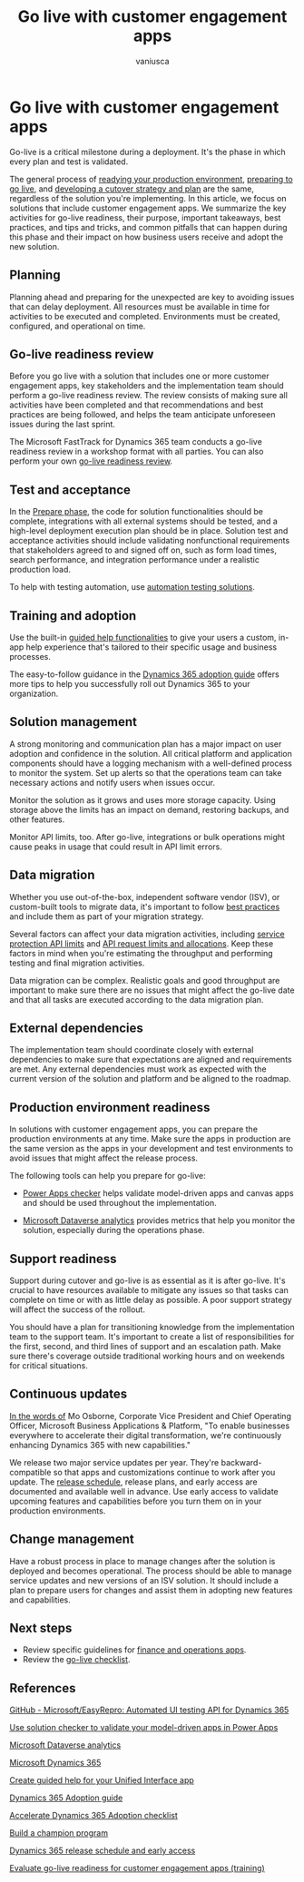 ﻿---
title:  Go live with customer engagement apps
description: Learn how to prepare for go-live with customer engagement apps by reviewing key activities for go-live readiness, best practices, tips, and common pitfalls to ensure a successful deployment.
ms.date: 06/06/2023
ms.topic: conceptual
author: vaniusca
ms.author: vaniaf
ms.custom:
  - ai-gen-docs-bap
  - ai-gen-desc
  - ai-seo-date:08/23/2023
  - bap-template
---

# Go live with customer engagement apps
<!-- EDITOR'S NOTE: Is this article needed? Most of what it claims to cover is covered in greater detail in the general guidance for preparing to go live. Things that are covered here but not in the general guidance could easily be added there. I don't see any information that would apply more to customer engagement apps than to any other Dynamics 365 apps or cloud solutions. Also, there seems to be information in prepare-go-live-finance-and-operations-apps.md that could be useful here (or in the general guidance). -->
Go-live is a critical milestone during a deployment. It's the phase in which every plan and test is validated.

The general process of [readying your production environment](prepare-go-live-production-environment-readiness.md), [preparing to go live](prepare-to-go-live.md), and [developing a cutover strategy and plan](prepare-go-live-cutover-strategy.md) are the same, regardless of the solution you're implementing. In this article, we focus on solutions that include customer engagement apps. We summarize the key activities for go-live readiness, their purpose, important takeaways, best practices, and tips and tricks, and common pitfalls that can happen during this phase and their impact on how business users receive and adopt the new solution.

## Planning

Planning ahead and preparing for the unexpected are key to avoiding issues that can delay deployment. All resources must be available in time for activities to be executed and completed. Environments must be created, configured, and operational on time.

## Go-live readiness review

Before you go live with a solution that includes one or more customer engagement apps, key stakeholders and the implementation team should perform a go-live readiness review. The review consists of making sure all activities have been completed and that recommendations and best practices are being followed, and helps the team anticipate unforeseen issues during the last sprint.

The Microsoft FastTrack for Dynamics 365 team conducts a go-live readiness review in a workshop format with all parties. You can also perform your own [go-live readiness review](prepare-to-go-live.md).

## Test and acceptance

In the [Prepare phase](prepare-to-go-live.md), the code for solution functionalities should be complete, integrations with all external systems should be tested, and a high-level deployment execution plan should be in place. Solution test and acceptance activities should include validating nonfunctional requirements that stakeholders agreed to and signed off on, such as form load times, search performance, and integration performance under a realistic production load.

To help with testing automation, <!-- Regression testing refactoring > try [Easy Repro](https://github.com/microsoft/EasyRepro), an open-source library that facilitates automated UI testing. --> use [automation testing solutions](testing-regression-tooling.md).

## Training and adoption

Use the built-in [guided help functionalities](/powerapps/maker/model-driven-apps/create-guided-help-learning-path) to give your users a custom, in-app help experience that's tailored to their specific usage and business processes.

The easy-to-follow guidance in the [Dynamics 365 adoption guide](/dynamics365/get-started/adoption/adoption-guide) offers more tips to help you successfully roll out Dynamics 365 to your organization.

## Solution management

A strong monitoring and communication plan has a major impact on user adoption and confidence in the solution. All critical platform and application components should have a logging mechanism with a well-defined process to monitor the system. Set up alerts so that the operations team can take necessary actions and notify users when issues occur.

Monitor the solution as it grows and uses more storage capacity. Using storage above the limits has an impact on demand, restoring backups, and other features.

Monitor API limits, too. After go-live, integrations or bulk operations might cause peaks in usage that could result in API limit errors.

## Data migration

Whether you use out-of-the-box, independent software vendor (ISV), or custom-built tools to migrate data, it's important to follow [best practices](data-management-configuration-data-migration.md) and include them as part of your migration strategy.

Several factors can affect your data migration activities, including [service protection API limits](/powerapps/developer/data-platform/api-limits) and [API request limits and allocations](/power-platform/admin/api-request-limits-allocations). Keep these factors in mind when you're estimating the throughput and performing testing and final migration activities.

Data migration can be complex. Realistic goals and good throughput are important to make sure there are no issues that might affect the go-live date and that all tasks are executed according to the data migration plan.

## External dependencies

The implementation team should coordinate closely with external dependencies to make sure that expectations are aligned and requirements are met. Any external dependencies must work as expected with the current version of the solution and platform and be aligned to the roadmap.

## Production environment readiness

In solutions with customer engagement apps, you can prepare the production environments at any time. Make sure the apps in production are the same version as the apps in your development and test environments to avoid issues that might affect the release process.

The following tools can help you prepare for go-live:

- [Power Apps checker](/powerapps/maker/data-platform/use-powerapps-checker) helps validate model-driven apps and canvas apps and should be used throughout the implementation.

- [Microsoft Dataverse analytics](/power-platform/admin/analytics-common-data-service) provides metrics that help you monitor the solution, especially during the operations phase.

## Support readiness

Support during cutover and go-live is as essential as it is after go-live. It's crucial to have resources available to mitigate any issues so that tasks can complete on time or with as little delay as possible. A poor support strategy will affect the success of the rollout.

You should have a plan for transitioning knowledge from the implementation team to the support team. It's important to create a list of responsibilities for the first, second, and third lines of support and an escalation path. Make sure there's coverage outside traditional working hours and on weekends for critical situations.

## Continuous updates

[In the words of](https://cloudblogs.microsoft.com/dynamics365/bdm/2018/07/06/modernizing-the-way-we-update-dynamics-365) Mo Osborne, Corporate Vice President and Chief Operating Officer, Microsoft Business Applications & Platform, "To enable businesses everywhere to accelerate their digital transformation, we're continuously enhancing Dynamics 365 with new capabilities."

We release two major service updates per year. They're backward-compatible so that apps and customizations continue to work after you update. The [release schedule](/dynamics365/get-started/release-schedule), release plans, and early access are documented and available well in advance. Use early access to validate upcoming features and capabilities before you turn them on in your production environments.

## Change management

Have a robust process in place to manage changes after the solution is deployed and becomes operational. The process should be able to manage service updates and new versions of an ISV solution. It should include a plan to prepare users for changes and assist them in adopting new features and capabilities.

## Next steps

- Review specific guidelines for [finance and operations apps](prepare-go-live-finance-and-operations-apps.md).
- Review the [go-live checklist](prepare-go-live-checklist.md).

## References

[GitHub - Microsoft/EasyRepro: Automated UI testing API for Dynamics 365](https://github.com/microsoft/EasyRepro)

[Use solution checker to validate your model-driven apps in Power Apps](/powerapps/maker/data-platform/use-powerapps-checker)

[Microsoft Dataverse analytics](/power-platform/admin/analytics-common-data-service)

[Microsoft Dynamics 365](/learn/dynamics365/)

[Create guided help for your Unified Interface app](/powerapps/maker/data-platform/create-custom-help-pages)

[Dynamics 365 Adoption guide](/dynamics365/get-started/adoption/adoption-guide)

[Accelerate Dynamics 365 Adoption checklist](/dynamics365/adoption/adoption-checklist)

[Build a champion program](/dynamics365/adoption/champions-guide)

[Dynamics 365 release schedule and early access](/dynamics365/get-started/release-schedule)

[Evaluate go-live readiness for customer engagement apps (training)](/learn/modules/go-live-readiness/)
